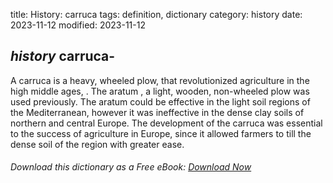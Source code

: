 title: History: carruca
tags: definition, dictionary
category: history
date: 2023-11-12
modified: 2023-11-12

## _history_ carruca-
A carruca is a heavy, wheeled plow, that
 revolutionized agriculture in the high middle ages,
 . The aratum , a light, wooden, non-wheeled
 plow was used previously. The aratum could be
 effective in the light soil regions of the Mediterranean, however it
 was ineffective in the dense clay soils of northern and central
 Europe. The development of the carruca was essential to the
 success of agriculture in Europe, since it allowed
 farmers to till the dense soil of the region with greater ease.


###### Download *this* dictionary as a Free eBook: [Download Now]({static}static/SerfHistoryDictionary.pdf)

